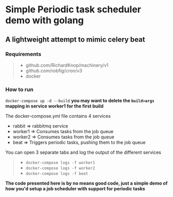 # Simple Periodic task scheduler demo with golang

## A lightweight attempt to mimic celery beat

### Requirements
> - github.com/RichardKnop/machinery/v1
> - github.com/robfig/cron/v3
> - docker

### How to run

`docker-compose up -d --build`
__you may want to delete the `build>args` mapping in service worker1 for the first build__

The docker-compose.yml file contains 4 services
- rabbit => rabbitmq service
- worker1 => Consumes tasks from the job queue
- worker2 => Consumes tasks from the job queue
- beat => Triggers periodic tasks, pushing them to the job queue

You can open 3 separate tabs and log the output of the different services

> - `docker-compose logs -f worker1`
> - `docker-compose logs -f worker2`
> - `docker-compose logs -f beat`

__The code presented here is by no means good code, just a simple demo of how you'd setup a job scheduler with support for periodic tasks__
